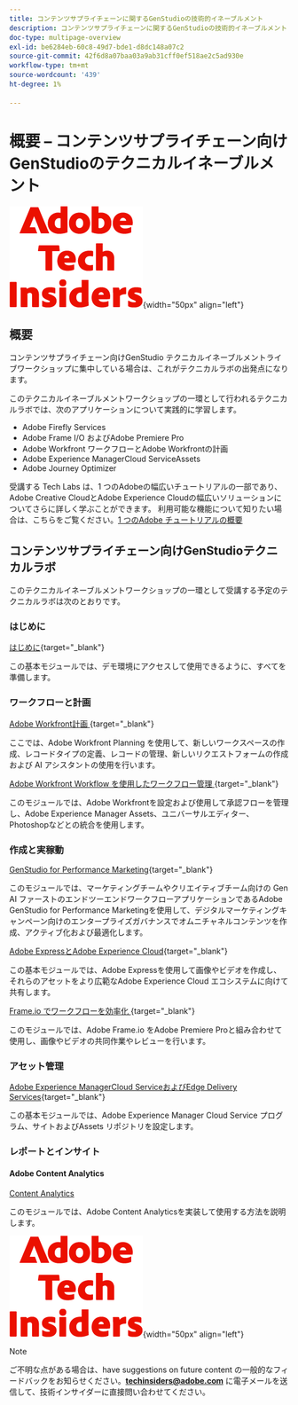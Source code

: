 ```yaml
---
title: コンテンツサプライチェーンに関するGenStudioの技術的イネーブルメント
description: コンテンツサプライチェーンに関するGenStudioの技術的イネーブルメント
doc-type: multipage-overview
exl-id: be6284eb-60c8-49d7-bde1-d8dc148a07c2
source-git-commit: 42f6d8a07baa03a9ab31cff0ef518ae2c5ad930e
workflow-type: tm+mt
source-wordcount: '439'
ht-degree: 1%

---
```


# 概要 – コンテンツサプライチェーン向けGenStudioのテクニカルイネーブルメント

![ 技術インサイダー ](./assets/images/techinsiders.png){width="50px" align="left"}

## 概要

コンテンツサプライチェーン向けGenStudio テクニカルイネーブルメントライブワークショップに集中している場合は、これがテクニカルラボの出発点になります。

このテクニカルイネーブルメントワークショップの一環として行われるテクニカルラボでは、次のアプリケーションについて実践的に学習します。

- Adobe Firefly Services
- Adobe Frame I/O およびAdobe Premiere Pro
- Adobe Workfront ワークフローとAdobe Workfrontの計画
- Adobe Experience ManagerCloud ServiceAssets
- Adobe Journey Optimizer

受講する Tech Labs は、1 つのAdobeの幅広いチュートリアルの一部であり、Adobe Creative CloudとAdobe Experience Cloudの幅広いソリューションについてさらに詳しく学ぶことができます。 利用可能な機能について知りたい場合は、こちらをご覧ください。[1 つのAdobe チュートリアルの概要 ](./overview.md)

## コンテンツサプライチェーン向けGenStudioテクニカルラボ

このテクニカルイネーブルメントワークショップの一環として受講する予定のテクニカルラボは次のとおりです。

### はじめに

[はじめに](./modules/getting-started/gettingstarted/getting-started.md){target="_blank"}

この基本モジュールでは、デモ環境にアクセスして使用できるように、すべてを準備します。

### ワークフローと計画

[Adobe Workfront計画 ](./modules/workflow-planning/module1.1/wfplanning.md){target="_blank"}

ここでは、Adobe Workfront Planning を使用して、新しいワークスペースの作成、レコードタイプの定義、レコードの管理、新しいリクエストフォームの作成および AI アシスタントの使用を行います。

[Adobe Workfront Workflow を使用したワークフロー管理 ](./modules/workflow-planning/module1.2/workfront.md){target="_blank"}

このモジュールでは、Adobe Workfrontを設定および使用して承認フローを管理し、Adobe Experience Manager Assets、ユニバーサルエディター、Photoshopなどとの統合を使用します。

### 作成と実稼動

[GenStudio for Performance Marketing](./modules/creation-production/module1.3/genstudio.md){target="_blank"}

このモジュールでは、マーケティングチームやクリエイティブチーム向けの Gen AI ファーストのエンドツーエンドワークフローアプリケーションであるAdobe GenStudio for Performance Marketingを使用して、デジタルマーケティングキャンペーン向けのエンタープライズガバナンスでオムニチャネルコンテンツを作成、アクティブ化および最適化します。

[Adobe ExpressとAdobe Experience Cloud](./modules/creation-production/module1.4/express.md){target="_blank"}

この基本モジュールでは、Adobe Expressを使用して画像やビデオを作成し、それらのアセットをより広範なAdobe Experience Cloud エコシステムに向けて共有します。

[Frame.io でワークフローを効率化 ](./modules/creation-production/module1.5/frameio.md){target="_blank"}

このモジュールでは、Adobe Frame.io をAdobe Premiere Proと組み合わせて使用し、画像やビデオの共同作業やレビューを行います。

### アセット管理

[Adobe Experience ManagerCloud ServiceおよびEdge Delivery Services](./modules/asset-mgmt/module2.1/aemcs.md){target="_blank"}

この基本モジュールでは、Adobe Experience Manager Cloud Service プログラム、サイトおよびAssets リポジトリを設定します。

### レポートとインサイト

#### Adobe Content Analytics

[Content Analytics](./modules/reporting-insights/content/module3.1/contentanalytics.md)

このモジュールでは、Adobe Content Analyticsを実装して使用する方法を説明します。

![ 技術インサイダー ](./assets/images/techinsiders.png){width="50px" align="left"}

>[!NOTE]
>
>ご不明な点がある場合は、have suggestions on future content の一般的なフィードバックをお知らせください。**techinsiders@adobe.com** に電子メールを送信して、技術インサイダーに直接問い合わせてください。
